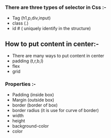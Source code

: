 ### There are three types of selector in Css :- 
 - Tag (h1,p,div,input)
 - class (.)
 - id # ( uniquely identify in the structure) 

 ## How to put content in center:-
 - There are many ways to put content in center 
  - padding (t,r,b,l)
  - flex
  - grid


### Properties :- 
 - Padding (inside box)
 - Margin (outside box)
 - border (border of box)
 - border radius (it is use for curve of border)
 - width
 - height 
 - background-color
 - color 